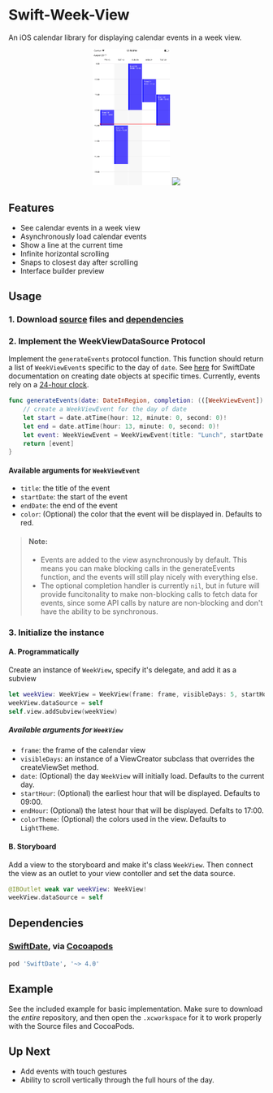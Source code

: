 # Swift-Week-View
An iOS calendar library for displaying calendar events in a week view.

<p align="center">
	<img src="Media/screen3.png" width="30%" height="auto">
	<img src="Media/screen2.gif" width="30%" height="auto">
</p> 

## Features
- See calendar events in a week view
- Asynchronously load calendar events
- Show a line at the current time
- Infinite horizontal scrolling
- Snaps to closest day after scrolling
- Interface builder preview

## Usage
### 1. Download [source](https://github.com/EvanCooper9/swift-week-view/tree/master/Source) files and [dependencies](https://github.com/EvanCooper9/swift-week-view#dependencies)

### 2. Implement the WeekViewDataSource Protocol
Implement the `generateEvents` protocol function. This function should return a list of `WeekViewEvent`s specific to the day of `date`. See [here](malcommac.github.io/SwiftDate/manipulate_dates.html#dateatunit) for SwiftDate documentation on creating date objects at specific times. Currently, events rely on a [24-hour clock](https://en.wikipedia.org/wiki/24-hour_clock).

```Swift
func generateEvents(date: DateInRegion, completion: (([WeekViewEvent]) -> Void)?) -> [WeekViewEvent] {
    // create a WeekViewEvent for the day of date
    let start = date.atTime(hour: 12, minute: 0, second: 0)!
    let end = date.atTime(hour: 13, minute: 0, second: 0)!
    let event: WeekViewEvent = WeekViewEvent(title: "Lunch", startDate: start, endDate: end)
    return [event]
}
```
#### Available arguments for `WeekViewEvent`
- `title`: the title of the event
- `startDate`: the start of the event
- `endDate`: the end of the event
- `color`: (Optional) the color that the event will be displayed in. Defaults to red.

> #### Note:
> - Events are added to the view asynchronously by default. This means you can make blocking calls in the generateEvents function, and the events will still play nicely with everything else.
> - The optional completion handler is currently `nil`, but in future will provide funcitonality to make non-blocking calls to fetch data for events, since some API calls by nature are non-blocking and don't have the ability to be synchronous. 

### 3. Initialize the instance
#### A. Programmatically
Create an instance of `WeekView`, specify it's delegate, and add it as a subview

```Swift
let weekView: WeekView = WeekView(frame: frame, visibleDays: 5, startHour: 9, endHour: 17)
weekView.dataSource = self
self.view.addSubview(weekView)
```
##### Available arguments for `WeekView`
- `frame`: the frame of the calendar view
- `visibleDays`: an instance of a ViewCreator subclass that overrides the createViewSet method.
- `date`: (Optional) the day `WeekView` will initially load. Defaults to the current day.
- `startHour`: (Optional) the earliest hour that will be displayed. Defaults to 09:00.
- `endHour`: (Optional) the latest hour that will be displayed. Defalts to 17:00.
- `colorTheme`: (Optional) the colors used in the view. Defaults to `LightTheme`.

#### B. Storyboard
Add a view to the storyboard and make it's class `WeekView`. Then connect the view as an outlet to your view contoller and set the data source.
```Swift
@IBOutlet weak var weekView: WeekView!
weekView.dataSource = self
```

## Dependencies
### [SwiftDate](https://github.com/malcommac/SwiftDate), via [Cocoapods](https://cocoapods.org)
```ruby
pod 'SwiftDate', '~> 4.0'
```

## Example
See the included example for basic implementation. Make sure to download the *entire* repository, and then open the `.xcworkspace` for it to work properly with the Source files and CocoaPods.

## Up Next
- Add events with touch gestures
- Ability to scroll vertically through the full hours of the day.